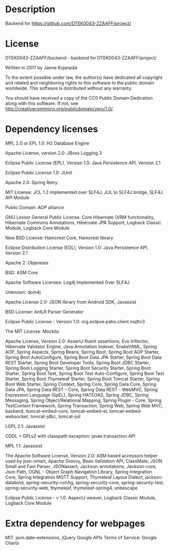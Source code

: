 # Description
Backend for https://github.com/DTEK0043-ZZAAFF/project/

# License

DTEK0043-ZZAAFF/backend - backend for DTEK0043-ZZAAFF/project/

Written in 2017 by Janne Kujanpää

To the extent possible under law, the author(s) have dedicated all copyright and related and neighboring rights to this software to the public domain worldwide. This software is distributed without any warranty.

You should have received a copy of the CC0 Public Domain Dedication along with this software. If not, see <http://creativecommons.org/publicdomain/zero/1.0/>. 
    
# Dependency licenses
MPL 2.0 or EPL 1.0: H2 Database Engine

Apache License, version 2.0: JBoss Logging 3

Eclipse Public License (EPL), Version 1.0: Java Persistence API, Version 2.1

Eclipse Public License 1.0: JUnit

Apache 2.0: Spring Retry

MIT License: JCL 1.2 implemented over SLF4J, JUL to SLF4J bridge, SLF4J API Module

Public Domain: AOP alliance

GNU Lesser General Public License: Core Hibernate O/RM functionality, Hibernate Commons Annotations, Hibernate JPA Support, Logback Classic Module, Logback Core Module

New BSD License: Hamcrest Core, Hamcrest library

Eclipse Distribution License (EDL), Version 1.0: Java Persistence API, Version 2.1

Apache 2: Objenesis

BSD: ASM Core

Apache Software Licenses: Log4j Implemented Over SLF4J

Unknown: dom4j

Apache License 2.0: JSON library from Android SDK, Javassist

BSD License: AntLR Parser Generator

Eclipse Public License - Version 1.0: org.eclipse.paho.client.mqttv3

The MIT License: Mockito

Apache License, Version 2.0: AssertJ fluent assertions, Evo Inflector, Hibernate Validator Engine, Java Annotation Indexer, SnakeYAML, Spring AOP, Spring Aspects, Spring Beans, Spring Boot, Spring Boot AOP Starter, Spring Boot AutoConfigure, Spring Boot Data JPA Starter, Spring Boot Data REST Starter, Spring Boot Developer Tools, Spring Boot JDBC Starter, Spring Boot Logging Starter, Spring Boot Security Starter, Spring Boot Starter, Spring Boot Test, Spring Boot Test Auto-Configure, Spring Boot Test Starter, Spring Boot Thymeleaf Starter, Spring Boot Tomcat Starter, Spring Boot Web Starter, Spring Context, Spring Core, Spring Data Core, Spring Data JPA, Spring Data REST - Core, Spring Data REST - WebMVC, Spring Expression Language (SpEL), Spring HATEOAS, Spring JDBC, Spring Messaging, Spring Object/Relational Mapping, Spring Plugin - Core, Spring TestContext Framework, Spring Transaction, Spring Web, Spring Web MVC, backend, tomcat-embed-core, tomcat-embed-el, tomcat-embed-websocket, tomcat-jdbc, tomcat-juli

LGPL 2.1: Javassist

CDDL + GPLv2 with classpath exception: javax.transaction API

MPL 1.1: Javassist

The Apache Software License, Version 2.0: ASM based accessors helper used by json-smart, Apache Groovy, Bean Validation API, ClassMate, JSON Small and Fast Parser, JSONassert, Jackson-annotations, Jackson-core, Json Path, OGNL - Object Graph Navigation Library, Spring Integration Core, Spring Integration MQTT Support, Thymeleaf Layout Dialect, jackson-databind, spring-security-config, spring-security-core, spring-security-test, spring-security-web, thymeleaf, thymeleaf-spring4, unbescape

Eclipse Public License - v 1.0: AspectJ weaver, Logback Classic Module, Logback Core Module

# Extra dependency for webpages
MIT: json.date-extensions, jQuery
Google APIs Terms of Service: Google Charts


